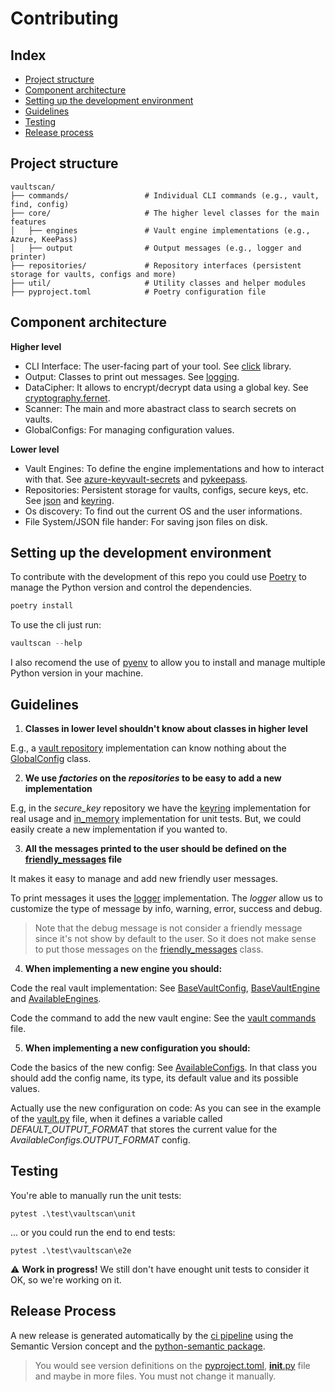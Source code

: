 # Contributing

## Index
- [Project structure](#project-structure)
- [Component architecture](#component-architecture)
- [Setting up the development environment](#setting-up-the-development-environment)
- [Guidelines](#guidelines)
- [Testing](#testing)
- [Release process](#release-process)

## Project structure

```
vaultscan/
├── commands/                 # Individual CLI commands (e.g., vault, find, config)
├── core/                     # The higher level classes for the main features
│   ├── engines               # Vault engine implementations (e.g., Azure, KeePass)
│   ├── output                # Output messages (e.g., logger and printer)
├── repositories/             # Repository interfaces (persistent storage for vaults, configs and more)
├── util/                     # Utility classes and helper modules
├── pyproject.toml            # Poetry configuration file
```

## Component architecture
**Higher level**
- CLI Interface: The user-facing part of your tool. See [click](https://click.palletsprojects.com/en/stable/) library.
- Output: Classes to print out messages. See [logging](https://docs.python.org/3/library/logging.html).
- DataCipher: It allows to encrypt/decrypt data using a global key. See [cryptography.fernet](https://cryptography.io/en/latest/fernet/).
- Scanner: The main and more abastract class to search secrets on vaults.
- GlobalConfigs: For managing configuration values.

**Lower level**
- Vault Engines: To define the engine implementations and how to interact with that. See [azure-keyvault-secrets](https://pypi.org/project/azure-keyvault-secrets/) and [pykeepass](https://pypi.org/project/pykeepass/).
- Repositories: Persistent storage for vaults, configs, secure keys, etc. See [json](https://docs.python.org/3/library/json.html) and [keyring](https://pypi.org/project/keyring/).
- Os discovery: To find out the current OS and the user informations.
- File System/JSON file hander: For saving json files on disk.

## Setting up the development environment

To contribute with the development of this repo you could use [Poetry](https://python-poetry.org/) to manage the Python version and control the dependencies.

```ps1
poetry install
```

To use the cli just run:

```ps1
vaultscan --help
```

I also recomend the use of [pyenv](https://github.com/pyenv-win/pyenv-win) to allow you to install and manage multiple Python version in your machine.


## Guidelines

1. **Classes in lower level shouldn't know about classes in higher level**

E.g., a [vault repository](./vaultscan/repositories/vault/base.py) implementation can know nothing about the [GlobalConfig](./vaultscan/core/configs.py) class.

2. **We use *factories* on the *repositories* to be easy to add a new implementation**

E.g, in the *secure_key* repository we have the [keyring](./vaultscan/repositories/secure_key/keyring.py) implementation for real usage and [in_memory](./vaultscan/repositories/secure_key/in_memory.py) implementation for unit tests. But, we could easily create a new implementation if you wanted to.

3. **All the messages printed to the user should be defined on the [friendly_messages](./vaultscan/core/friendly_messages.py) file**

It makes it easy to manage and add new friendly user messages.

To print messages it uses the [logger](./vaultscan/core/output/logger.py) implementation. The *logger* allow us to customize the type of message by info, warning, error, success and debug.

> Note that the debug message is not consider a friendly message since it's not show by default to the user. So it does not make sense to put those messages on the [friendly_messages](./vaultscan/core/friendly_messages.py) class.

4. **When implementing a new engine you should:**

Code the real vault implementation: See [BaseVaultConfig](./vaultscan/repositories/vault/base.py), [BaseVaultEngine](./vaultscan/core/engines/base.py) and [AvailableEngines](./vaultscan/core/engines/engines.py).

Code the command to add the new vault engine: See the [vault commands](./vaultscan/commands/vault.py) file.

5. **When implementing a new configuration you should:**

Code the basics of the new config: See [AvailableConfigs](./vaultscan/core/configs.py). In that class you should add the config name, its type, its default value and its possible values.

Actually use the new configuration on code: As you can see in the example of the [vault.py](./vaultscan/commands/vault.py) file, when it defines a variable called *DEFAULT_OUTPUT_FORMAT* that stores the current value for the *AvailableConfigs.OUTPUT_FORMAT* config.

## Testing 

You're able to manually run the unit tests:

```
pytest .\test\vaultscan\unit
```

... or you could run the end to end tests:

```
pytest .\test\vaultscan\e2e
```

⚠️ **Work in progress!** We still don't have enought unit tests to consider it OK, so we're working on it.

## Release Process

A new release is generated automatically by the [ci pipeline](.github/workflows/ci.yml) using the Semantic Version concept and the [python-semantic package](https://python-semantic-release.readthedocs.io/en/latest/index.html).

> You would see version definitions on the [pyproject.toml](./pyproject.toml), [__init__.py](./vaultscan/__init__.py) file and maybe in more files. You must not change it manually.
